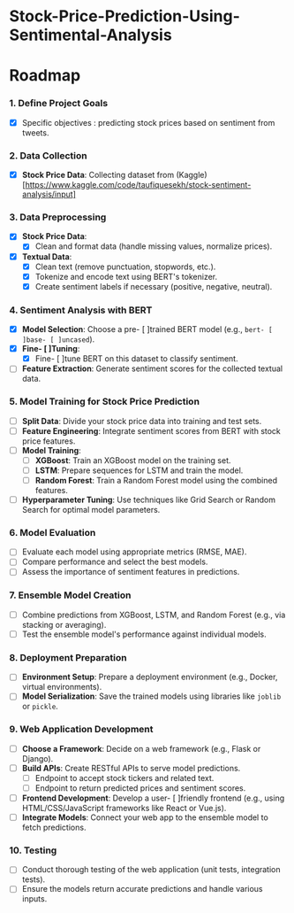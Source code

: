 # Stock-Price-Prediction-Using-Sentimental-Analysis
# Roadmap
### 1. **Define Project Goals**

- [x] Specific objectives : predicting stock prices based on sentiment from tweets.

### 2. **Data Collection**

- [x] **Stock Price Data**: Collecting dataset from (Kaggle)[https://www.kaggle.com/code/taufiquesekh/stock-sentiment-analysis/input]

### 3. **Data Preprocessing**

- [x] **Stock Price Data**:
  - [x] Clean and format data (handle missing values, normalize prices).
- [x] **Textual Data**:
  - [x] Clean text (remove punctuation, stopwords, etc.).
  - [x] Tokenize and encode text using BERT's tokenizer.
  - [x] Create sentiment labels if necessary (positive, negative, neutral).

### 4. **Sentiment Analysis with BERT**

- [x] **Model Selection**: Choose a pre- [ ]trained BERT model (e.g., `bert- [ ]base- [ ]uncased`).
- [x] **Fine- [ ]Tuning**:
  - [x] Fine- [ ]tune BERT on this dataset to classify sentiment.
- [ ] **Feature Extraction**: Generate sentiment scores for the collected textual data.

### 5. **Model Training for Stock Price Prediction**

- [ ] **Split Data**: Divide your stock price data into training and test sets.
- [ ] **Feature Engineering**: Integrate sentiment scores from BERT with stock price features.
- [ ] **Model Training**:
  - [ ] **XGBoost**: Train an XGBoost model on the training set.
  - [ ] **LSTM**: Prepare sequences for LSTM and train the model.
  - [ ] **Random Forest**: Train a Random Forest model using the combined features.
- [ ] **Hyperparameter Tuning**: Use techniques like Grid Search or Random Search for optimal model parameters.

### 6. **Model Evaluation**

- [ ] Evaluate each model using appropriate metrics (RMSE, MAE).
- [ ] Compare performance and select the best models.
- [ ] Assess the importance of sentiment features in predictions.

### 7. **Ensemble Model Creation**

- [ ] Combine predictions from XGBoost, LSTM, and Random Forest (e.g., via stacking or averaging).
- [ ] Test the ensemble model's performance against individual models.

### 8. **Deployment Preparation**

- [ ] **Environment Setup**: Prepare a deployment environment (e.g., Docker, virtual environments).
- [ ] **Model Serialization**: Save the trained models using libraries like `joblib` or `pickle`.

### 9. **Web Application Development**

- [ ] **Choose a Framework**: Decide on a web framework (e.g., Flask or Django).
- [ ] **Build APIs**: Create RESTful APIs to serve model predictions.
  - [ ] Endpoint to accept stock tickers and related text.
  - [ ] Endpoint to return predicted prices and sentiment scores.
- [ ] **Frontend Development**: Develop a user- [ ]friendly frontend (e.g., using HTML/CSS/JavaScript frameworks like React or Vue.js).
- [ ] **Integrate Models**: Connect your web app to the ensemble model to fetch predictions.

### 10. **Testing**

- [ ] Conduct thorough testing of the web application (unit tests, integration tests).
- [ ] Ensure the models return accurate predictions and handle various inputs.

